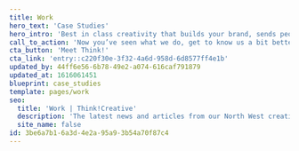```yaml
---
title: Work
hero_text: 'Case Studies'
hero_intro: 'Best in class creativity that builds your brand, sends people to your door and keeps them coming back for more, more often. See our best thinking in action….'
call_to_action: 'Now you’ve seen what we do, get to know us a bit better…'
cta_button: 'Meet Think!'
cta_link: 'entry::c220f30e-3f32-4a6d-958d-6d8577ff4e1b'
updated_by: 44ff6e56-6b78-49e2-a074-616caf791879
updated_at: 1616061451
blueprint: case_studies
template: pages/work
seo:
  title: 'Work | Think!Creative'
  description: 'The latest news and articles from our North West creative design studio based besides the sea. Call us on 01253 297900'
  site_name: false
id: 3be6a7b1-6a3d-4e2a-95a9-3b54a70f87c4
---
```

